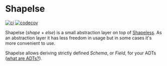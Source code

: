 # Shapelse

[![ci](https://img.shields.io/github/workflow/status/wlad031/shapelse/Scala%20CI?label=CI&logo=GitHub&style=flat-square)](https://github.com/wlad031/shapelse/actions)
[![codecov](https://img.shields.io/codecov/c/github/wlad031/shapelse?label=cov&logo=Codecov&style=flat-square)](https://codecov.io/gh/wlad031/shapelse)

Shapelse (_shape_ + _else_) is a small abstraction layer on top of [Shapeless](https://github.com/milessabin/shapeless). As an abstraction layer it has less freedom in usage but in some cases it's more convenient to use.

Shapelse allows deriving strictly defined *Schema*, or *Field*, for your ADTs ([what are ADTs?](https://alvinalexander.com/scala/fp-book/algebraic-data-types-adts-in-scala/)).